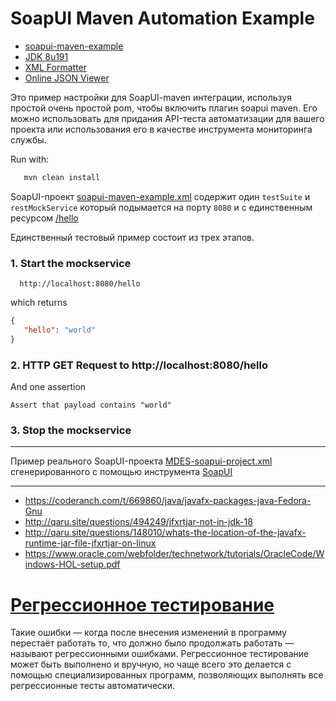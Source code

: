 # SoapUI Maven Automation Example

* [soapui-maven-example](https://github.com/O5ten/soapui-maven-example)
* [JDK 8u191](https://www.oracle.com/technetwork/java/javase/downloads/jdk8-downloads-2133151.html)
* [XML Formatter](https://www.freeformatter.com/xml-formatter.html)
* [Online JSON Viewer](http://jsonviewer.stack.hu)


Это пример настройки для SoapUI-maven интеграции, используя простой очень простой pom, чтобы включить плагин soapui maven.
Его можно использовать для придания API-теста автоматизации для вашего проекта или использования его в качестве инструмента мониторинга службы.

Run with:
```bash
   mvn clean install
```

SoapUI-проект [soapui-maven-example.xml](soapui-maven-example.xml) содержит один `testSuite` и `restMockService` который подымается на порту `8080` и с единственным ресурсом [/hello](http://localhost:8080/hello)

Единственный тестовый пример состоит из трех этапов.
### 1. Start the mockservice
```
  http://localhost:8080/hello
```
which returns 
```json
{
   "hello": "world"
}
```

### 2. HTTP GET Request to http://localhost:8080/hello
And one assertion
```
Assert that payload contains "world"
```

### 3. Stop the mockservice


---

Пример реального SoapUI-проекта [MDES-soapui-project.xml](MDES-soapui-project.xml) сгенерированного с помощью инструмента [SoapUI](https://www.soapui.org)  

---


* https://coderanch.com/t/669860/java/javafx-packages-java-Fedora-Gnu
* http://qaru.site/questions/494249/jfxrtjar-not-in-jdk-18
* http://qaru.site/questions/148010/whats-the-location-of-the-javafx-runtime-jar-file-jfxrtjar-on-linux
* https://www.oracle.com/webfolder/technetwork/tutorials/OracleCode/Windows-HOL-setup.pdf


# [Регрессионное тестирование](https://ru.wikipedia.org/wiki/Регрессионное_тестирование)

Такие ошибки — когда после внесения изменений в программу перестаёт работать то, что должно было продолжать работать — называют регрессионными ошибками.
Регрессионное тестирование может быть выполнено и вручную, но чаще всего это делается с помощью специализированных программ, позволяющих выполнять все регрессионные тесты автоматически.
